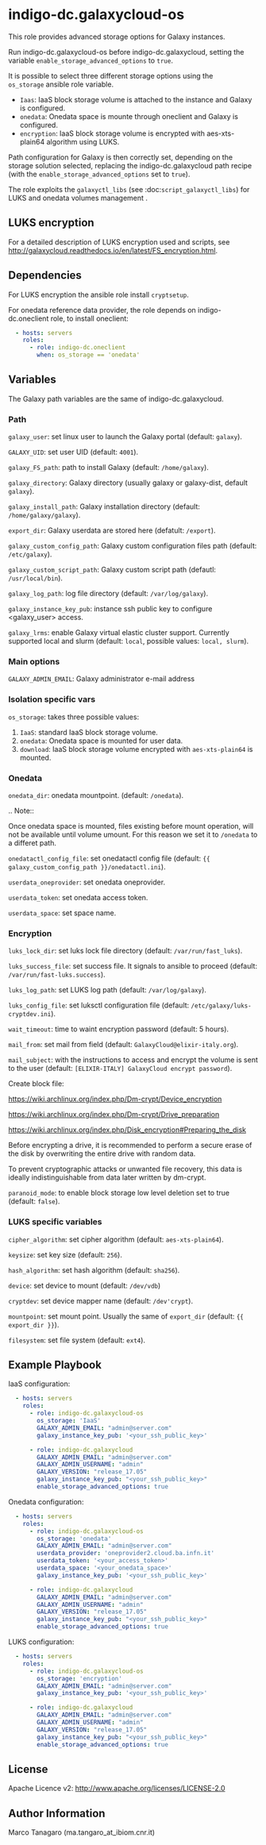 indigo-dc.galaxycloud-os
========================
This role provides advanced storage options for Galaxy instances.

Run indigo-dc.galaxycloud-os before indigo-dc.galaxycloud, setting the variable ``enable_storage_advanced_options`` to ``true``.

It is possible to select three different storage options using the ``os_storage`` ansible role variable.

- ``Iaas``: IaaS block storage volume is attached to the instance and Galaxy is configured.
- ``onedata``: Onedata space is mounte through oneclient and Galaxy is configured.
- ``encryption``: IaaS block storage volume is encrypted with aes-xts-plain64 algorithm using LUKS.

Path configuration for Galaxy is then correctly set, depending on the storage solution selected, replacing the indigo-dc.galaxycloud path recipe (with the ``enable_storage_advanced_options`` set to ``true``).

The role exploits the ``galaxyctl_libs`` (see :doc:`script_galaxyctl_libs`) for LUKS and onedata volumes management .

LUKS encryption
---------------
For a detailed description of LUKS encryption used and scripts, see http://galaxycloud.readthedocs.io/en/latest/FS_encryption.html.

Dependencies
------------

For LUKS encryption the ansible role install ``cryptsetup``.

For onedata reference data provider, the role depends on indigo-dc.oneclient role, to install oneclient:

```yaml
  - hosts: servers
    roles:
      - role: indigo-dc.oneclient
        when: os_storage == 'onedata'
```

Variables
---------
The Galaxy path variables are the same of indigo-dc.galaxycloud.

### Path ###

``galaxy_user``: set linux user to launch the Galaxy portal (default: ``galaxy``).

``GALAXY_UID``: set user UID (default: ``4001``).

``galaxy_FS_path``: path to install Galaxy (default: ``/home/galaxy``).

``galaxy_directory``: Galaxy directory (usually galaxy or galaxy-dist, default ``galaxy``).

``galaxy_install_path``: Galaxy installation directory (default: ``/home/galaxy/galaxy``).

``export_dir``: Galaxy userdata are stored here (defatult: ``/export``).

``galaxy_custom_config_path``: Galaxy custom configuration files path (default: ``/etc/galaxy``).

``galaxy_custom_script_path``: Galaxy custom script path (defautl: ``/usr/local/bin``).

``galaxy_log_path``: log file directory (default: ``/var/log/galaxy``).

``galaxy_instance_key_pub``: instance ssh public key to configure <galaxy_user> access.

``galaxy_lrms``: enable  Galaxy virtual elastic cluster support. Currently supported local and slurm (default: ``local``, possible values: ``local, slurm``).

### Main options ###

``GALAXY_ADMIN_EMAIL``: Galaxy administrator e-mail address

### Isolation specific vars ###

``os_storage``: takes three possible values:

  1. ``IaaS``: standard IaaS block storage volume.
  2. ``onedata``: Onedata space is mounted for user data.
  3. ``download``: IaaS block storage volume encrypted with ``aes-xts-plain64`` is mounted.

### Onedata ###

``onedata_dir``: onedata mountpoint. (default: ``/onedata``).

.. Note::

  Once onedata space is mounted, files existing before mount operation, will not be available until volume umount. For this reason we set it to ``/onedata`` to a differet path.

``onedatactl_config_file``: set onedatactl config file (default: ``{{ galaxy_custom_config_path }}/onedatactl.ini``).

``userdata_oneprovider``: set onedata oneprovider.

``userdata_token``: set onedata access token.

``userdata_space``: set space name.

### Encryption ###

``luks_lock_dir``: set luks lock file directory (default: ``/var/run/fast_luks``).

``luks_success_file``: set success file. It signals to ansible to proceed (default: ``/var/run/fast-luks.success``).

``luks_log_path``: set LUKS log path (default: ``/var/log/galaxy``).

``luks_config_file``: set luksctl configuration file (default: ``/etc/galaxy/luks-cryptdev.ini``).

``wait_timeout``: time to waint encryption password (default: 5 hours).

``mail_from``: set mail from field (default: ``GalaxyCloud@elixir-italy.org``).

``mail_subject``: with the instructions to access and encrypt the volume is sent to the user (default: ``[ELIXIR-ITALY] GalaxyCloud encrypt password``).

Create block file:

https://wiki.archlinux.org/index.php/Dm-crypt/Device_encryption

https://wiki.archlinux.org/index.php/Dm-crypt/Drive_preparation

https://wiki.archlinux.org/index.php/Disk_encryption#Preparing_the_disk

Before encrypting a drive, it is recommended to perform a secure erase of the disk by overwriting the entire drive with random data.

To prevent cryptographic attacks or unwanted file recovery, this data is ideally indistinguishable from data later written by dm-crypt.

``paranoid_mode``: to enable block storage low level deletion set to true (default: ``false``).

### LUKS specific variables ###

``cipher_algorithm``: set cipher algorithm (default: ``aes-xts-plain64``).

``keysize``: set key size (default: ``256``).

``hash_algorithm``: set hash algorithm (default: ``sha256``).

``device``: set device to mount (default: ``/dev/vdb``)

``cryptdev``: set device mapper name (default:  ``/dev'crypt``).

``mountpoint``: set mount point. Usually the same of ``export_dir`` (default:  ``{{ export_dir }}``).

``filesystem``: set file system (default: ``ext4``).

Example Playbook
----------------

IaaS configuration:

```yaml
  - hosts: servers
    roles:
      - role: indigo-dc.galaxycloud-os
        os_storage: 'IaaS'
        GALAXY_ADMIN_EMAIL: "admin@server.com"
        galaxy_instance_key_pub: '<your_ssh_public_key>'

      - role: indigo-dc.galaxycloud
        GALAXY_ADMIN_EMAIL: "admin@server.com"
        GALAXY_ADMIN_USERNAME: "admin"
        GALAXY_VERSION: "release_17.05"
        galaxy_instance_key_pub: "<your_ssh_public_key>"
        enable_storage_advanced_options: true
```

Onedata configuration:

```yaml
  - hosts: servers
    roles:
      - role: indigo-dc.galaxycloud-os
        os_storage: 'onedata'
        GALAXY_ADMIN_EMAIL: "admin@server.com"
        userdata_provider: 'oneprovider2.cloud.ba.infn.it'
        userdata_token: '<your_access_token>'
        userdata_space: '<your_onedata_space>'
        galaxy_instance_key_pub: '<your_ssh_public_key>'

      - role: indigo-dc.galaxycloud
        GALAXY_ADMIN_EMAIL: "admin@server.com"
        GALAXY_ADMIN_USERNAME: "admin"
        GALAXY_VERSION: "release_17.05"
        galaxy_instance_key_pub: "<your_ssh_public_key>"
        enable_storage_advanced_options: true
```

LUKS configuration:

```yaml
  - hosts: servers
    roles:
      - role: indigo-dc.galaxycloud-os
        os_storage: 'encryption'
        GALAXY_ADMIN_EMAIL: "admin@server.com"
        galaxy_instance_key_pub: '<your_ssh_public_key>'

      - role: indigo-dc.galaxycloud
        GALAXY_ADMIN_EMAIL: "admin@server.com"
        GALAXY_ADMIN_USERNAME: "admin"
        GALAXY_VERSION: "release_17.05"
        galaxy_instance_key_pub: "<your_ssh_public_key>"
        enable_storage_advanced_options: true
```

License
-------

Apache Licence v2: http://www.apache.org/licenses/LICENSE-2.0

Author Information
------------------

Marco Tanagaro (ma.tangaro_at_ibiom.cnr.it)
